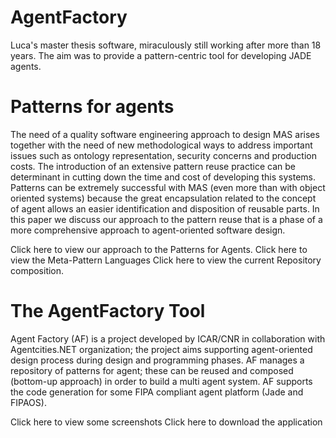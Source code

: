 # AgentFactory
Luca's master thesis software, miraculously still working after more than 18 years. The aim was to provide a pattern-centric tool for developing JADE agents.

# Patterns for agents
The need of a quality software engineering approach to design MAS arises together with the need of new methodological ways to address important issues such as ontology representation, security concerns and production costs. The introduction of an extensive pattern reuse practice can be determinant in cutting down the time and cost of developing this systems.
Patterns can be extremely successful with MAS (even more than with object oriented systems) because the great encapsulation related to the concept of agent allows an easier identification and disposition of reusable parts. In this paper we discuss our approach to the pattern reuse that is a phase of a more comprehensive approach to agent-oriented software design.
 
Click here to view our approach to the Patterns for Agents.
Click here to view the Meta-Pattern Languages
Click here to view the current Repository composition.

# The AgentFactory Tool
Agent Factory (AF) is a project developed by ICAR/CNR in collaboration with Agentcities.NET organization; the project aims supporting agent-oriented design process during design and programming phases. AF manages a repository of patterns for agent; these can be reused and composed (bottom-up approach) in order to build a multi agent system. AF supports the code generation for some FIPA compliant agent platform (Jade and FIPAOS).
 
Click here to view some screenshots
Click here to download the application
